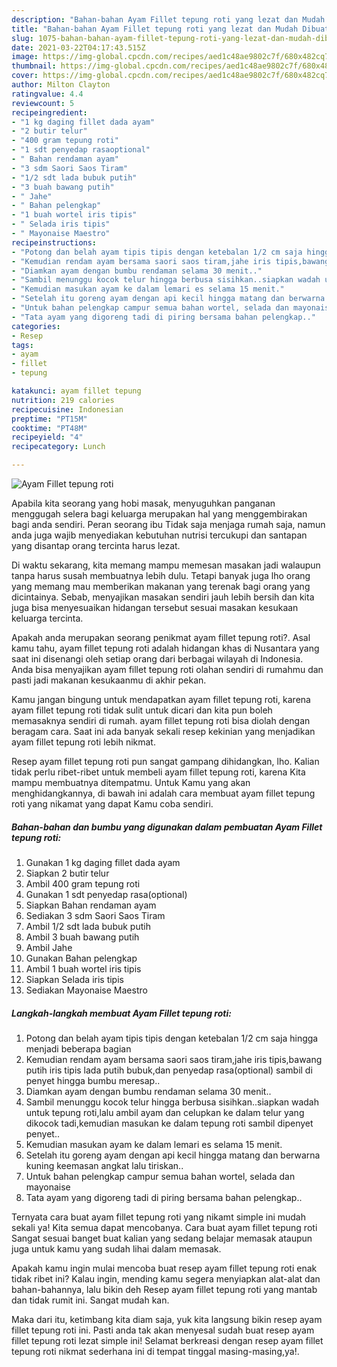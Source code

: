 ```yaml
---
description: "Bahan-bahan Ayam Fillet tepung roti yang lezat dan Mudah Dibuat"
title: "Bahan-bahan Ayam Fillet tepung roti yang lezat dan Mudah Dibuat"
slug: 1075-bahan-bahan-ayam-fillet-tepung-roti-yang-lezat-dan-mudah-dibuat
date: 2021-03-22T04:17:43.515Z
image: https://img-global.cpcdn.com/recipes/aed1c48ae9802c7f/680x482cq70/ayam-fillet-tepung-roti-foto-resep-utama.jpg
thumbnail: https://img-global.cpcdn.com/recipes/aed1c48ae9802c7f/680x482cq70/ayam-fillet-tepung-roti-foto-resep-utama.jpg
cover: https://img-global.cpcdn.com/recipes/aed1c48ae9802c7f/680x482cq70/ayam-fillet-tepung-roti-foto-resep-utama.jpg
author: Milton Clayton
ratingvalue: 4.4
reviewcount: 5
recipeingredient:
- "1 kg daging fillet dada ayam"
- "2 butir telur"
- "400 gram tepung roti"
- "1 sdt penyedap rasaoptional"
- " Bahan rendaman ayam"
- "3 sdm Saori Saos Tiram"
- "1/2 sdt lada bubuk putih"
- "3 buah bawang putih"
- " Jahe"
- " Bahan pelengkap"
- "1 buah wortel iris tipis"
- " Selada iris tipis"
- " Mayonaise Maestro"
recipeinstructions:
- "Potong dan belah ayam tipis tipis dengan ketebalan 1/2 cm saja hingga menjadi beberapa bagian"
- "Kemudian rendam ayam bersama saori saos tiram,jahe iris tipis,bawang putih iris tipis lada putih bubuk,dan penyedap rasa(optional) sambil di penyet hingga bumbu meresap.."
- "Diamkan ayam dengan bumbu rendaman selama 30 menit.."
- "Sambil menunggu kocok telur hingga berbusa sisihkan..siapkan wadah untuk tepung roti,lalu ambil ayam dan celupkan ke dalam telur yang dikocok tadi,kemudian masukan ke dalam tepung roti sambil dipenyet penyet.."
- "Kemudian masukan ayam ke dalam lemari es selama 15 menit."
- "Setelah itu goreng ayam dengan api kecil hingga matang dan berwarna kuning keemasan angkat lalu tiriskan.."
- "Untuk bahan pelengkap campur semua bahan wortel, selada dan mayonaise"
- "Tata ayam yang digoreng tadi di piring bersama bahan pelengkap.."
categories:
- Resep
tags:
- ayam
- fillet
- tepung

katakunci: ayam fillet tepung 
nutrition: 219 calories
recipecuisine: Indonesian
preptime: "PT15M"
cooktime: "PT48M"
recipeyield: "4"
recipecategory: Lunch

---
```



![Ayam Fillet tepung roti](https://img-global.cpcdn.com/recipes/aed1c48ae9802c7f/680x482cq70/ayam-fillet-tepung-roti-foto-resep-utama.jpg)

Apabila kita seorang yang hobi masak, menyuguhkan panganan menggugah selera bagi keluarga merupakan hal yang menggembirakan bagi anda sendiri. Peran seorang ibu Tidak saja menjaga rumah saja, namun anda juga wajib menyediakan kebutuhan nutrisi tercukupi dan santapan yang disantap orang tercinta harus lezat.

Di waktu  sekarang, kita memang mampu memesan masakan jadi walaupun tanpa harus susah membuatnya lebih dulu. Tetapi banyak juga lho orang yang memang mau memberikan makanan yang terenak bagi orang yang dicintainya. Sebab, menyajikan masakan sendiri jauh lebih bersih dan kita juga bisa menyesuaikan hidangan tersebut sesuai masakan kesukaan keluarga tercinta. 



Apakah anda merupakan seorang penikmat ayam fillet tepung roti?. Asal kamu tahu, ayam fillet tepung roti adalah hidangan khas di Nusantara yang saat ini disenangi oleh setiap orang dari berbagai wilayah di Indonesia. Anda bisa menyajikan ayam fillet tepung roti olahan sendiri di rumahmu dan pasti jadi makanan kesukaanmu di akhir pekan.

Kamu jangan bingung untuk mendapatkan ayam fillet tepung roti, karena ayam fillet tepung roti tidak sulit untuk dicari dan kita pun boleh memasaknya sendiri di rumah. ayam fillet tepung roti bisa diolah dengan beragam cara. Saat ini ada banyak sekali resep kekinian yang menjadikan ayam fillet tepung roti lebih nikmat.

Resep ayam fillet tepung roti pun sangat gampang dihidangkan, lho. Kalian tidak perlu ribet-ribet untuk membeli ayam fillet tepung roti, karena Kita mampu membuatnya ditempatmu. Untuk Kamu yang akan menghidangkannya, di bawah ini adalah cara membuat ayam fillet tepung roti yang nikamat yang dapat Kamu coba sendiri.

<!--inarticleads1-->

##### Bahan-bahan dan bumbu yang digunakan dalam pembuatan Ayam Fillet tepung roti:

1. Gunakan 1 kg daging fillet dada ayam
1. Siapkan 2 butir telur
1. Ambil 400 gram tepung roti
1. Gunakan 1 sdt penyedap rasa(optional)
1. Siapkan  Bahan rendaman ayam
1. Sediakan 3 sdm Saori Saos Tiram
1. Ambil 1/2 sdt lada bubuk putih
1. Ambil 3 buah bawang putih
1. Ambil  Jahe
1. Gunakan  Bahan pelengkap
1. Ambil 1 buah wortel iris tipis
1. Siapkan  Selada iris tipis
1. Sediakan  Mayonaise Maestro




<!--inarticleads2-->

##### Langkah-langkah membuat Ayam Fillet tepung roti:

1. Potong dan belah ayam tipis tipis dengan ketebalan 1/2 cm saja hingga menjadi beberapa bagian
1. Kemudian rendam ayam bersama saori saos tiram,jahe iris tipis,bawang putih iris tipis lada putih bubuk,dan penyedap rasa(optional) sambil di penyet hingga bumbu meresap..
1. Diamkan ayam dengan bumbu rendaman selama 30 menit..
1. Sambil menunggu kocok telur hingga berbusa sisihkan..siapkan wadah untuk tepung roti,lalu ambil ayam dan celupkan ke dalam telur yang dikocok tadi,kemudian masukan ke dalam tepung roti sambil dipenyet penyet..
1. Kemudian masukan ayam ke dalam lemari es selama 15 menit.
1. Setelah itu goreng ayam dengan api kecil hingga matang dan berwarna kuning keemasan angkat lalu tiriskan..
1. Untuk bahan pelengkap campur semua bahan wortel, selada dan mayonaise
1. Tata ayam yang digoreng tadi di piring bersama bahan pelengkap..




Ternyata cara buat ayam fillet tepung roti yang nikamt simple ini mudah sekali ya! Kita semua dapat mencobanya. Cara buat ayam fillet tepung roti Sangat sesuai banget buat kalian yang sedang belajar memasak ataupun juga untuk kamu yang sudah lihai dalam memasak.

Apakah kamu ingin mulai mencoba buat resep ayam fillet tepung roti enak tidak ribet ini? Kalau ingin, mending kamu segera menyiapkan alat-alat dan bahan-bahannya, lalu bikin deh Resep ayam fillet tepung roti yang mantab dan tidak rumit ini. Sangat mudah kan. 

Maka dari itu, ketimbang kita diam saja, yuk kita langsung bikin resep ayam fillet tepung roti ini. Pasti anda tak akan menyesal sudah buat resep ayam fillet tepung roti lezat simple ini! Selamat berkreasi dengan resep ayam fillet tepung roti nikmat sederhana ini di tempat tinggal masing-masing,ya!.

